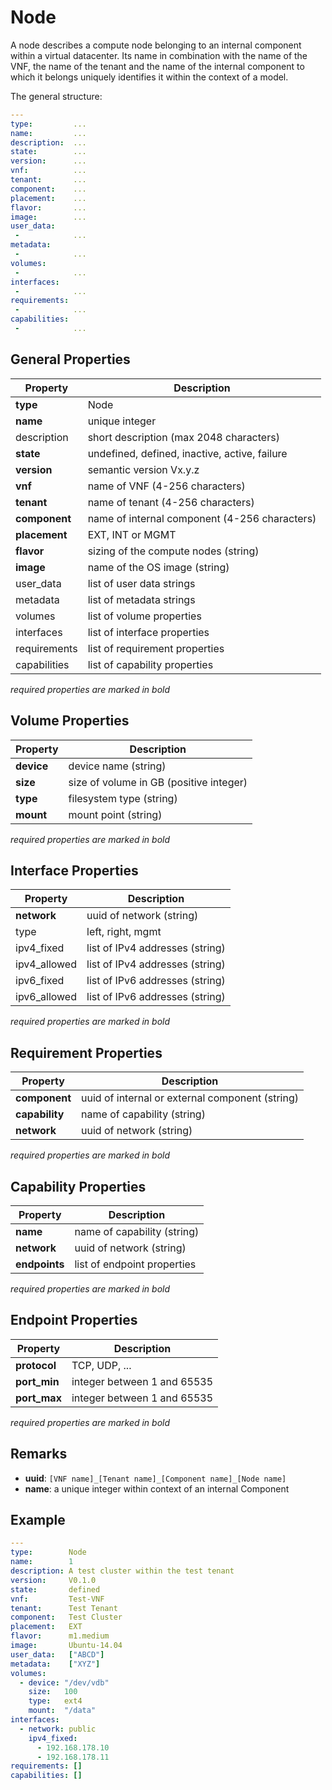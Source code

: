 Node
====

A node describes a compute node belonging to an internal component within a virtual datacenter.
Its name in combination with the name of the VNF, the name of the tenant and the name of the internal component to which it belongs uniquely identifies it within the context of a model.

The general structure:

```yaml
---
type:         ...
name:         ...
description:  ...
state:        ...
version:      ...
vnf:          ...
tenant:       ...
component:    ...
placement:    ...
flavor:       ...
image:        ...
user_data:
 -            ...
metadata:
 -            ...
volumes:
 -            ...
interfaces:   
 -            ...
requirements:   
 -            ...
capabilities:   
 -            ...
```

General Properties
------------------

| Property         | Description                                     |
|------------------|-------------------------------------------------|
| **type**         | Node                                            |
| **name**         | unique integer                                  |
| description      | short description (max 2048 characters)         |
| **state**        | undefined, defined, inactive, active, failure   |
| **version**      | semantic version Vx.y.z                         |
| **vnf**          | name of VNF (4-256 characters)                  |
| **tenant**       | name of tenant (4-256 characters)               |
| **component**    | name of internal component (4-256 characters)   |
| **placement**    | EXT, INT or MGMT                                |
| **flavor**       | sizing of the compute nodes (string)            |
| **image**        | name of the OS image (string)                   |
| user_data        | list of user data strings                       |
| metadata         | list of metadata strings                        |
| volumes          | list of volume properties                       |
| interfaces       | list of interface properties                    |
| requirements     | list of requirement properties                  |
| capabilities     | list of capability properties                   |

_required properties are marked in bold_

Volume Properties
-----------------

| Property         | Description                                     |
|------------------|-------------------------------------------------|
| **device**       | device name (string)                            |
| **size**         | size of volume in GB (positive integer)         |
| **type**         | filesystem type (string)                        |
| **mount**        | mount point (string)                            |

_required properties are marked in bold_

Interface Properties
--------------------

| Property         | Description                                     |
|------------------|-------------------------------------------------|
| **network**      | uuid of network (string)                        |
| type             | left, right, mgmt                               |
| ipv4_fixed       | list of IPv4 addresses (string)                 |
| ipv4_allowed     | list of IPv4 addresses (string)                 |
| ipv6_fixed       | list of IPv6 addresses (string)                 |
| ipv6_allowed     | list of IPv6 addresses (string)                 |

_required properties are marked in bold_

Requirement Properties
----------------------

| Property         | Description                                     |
|------------------|-------------------------------------------------|
| **component**    | uuid of internal or external component (string) |
| **capability**   | name of capability (string)                     |
| **network**      | uuid of network (string)                        |

_required properties are marked in bold_

Capability Properties
---------------------

| Property         | Description                                     |
|------------------|-------------------------------------------------|
| **name**         | name of capability (string)                     |
| **network**      | uuid of network (string)                        |
| **endpoints**    | list of endpoint properties                     |

_required properties are marked in bold_

Endpoint Properties
-------------------

| Property         | Description                                     |
|------------------|-------------------------------------------------|
| **protocol**     | TCP, UDP, ...                                   |
| **port_min**     | integer between 1 and 65535                     |
| **port_max**     | integer between 1 and 65535                     |

_required properties are marked in bold_

Remarks
-------

- **uuid**: `[VNF name]_[Tenant name]_[Component name]_[Node name]`
- **name**: a unique integer within context of an internal Component


Example
-------

```yaml
---
type:        Node
name:        1
description: A test cluster within the test tenant
version:     V0.1.0
state:       defined
vnf:         Test-VNF
tenant:      Test Tenant
component:   Test Cluster
placement:   EXT
flavor:      m1.medium
image:       Ubuntu-14.04
user_data:   ["ABCD"]
metadata:    ["XYZ"]
volumes:
  - device: "/dev/vdb"
    size:   100
    type:   ext4
    mount:  "/data"
interfaces:
  - network: public
    ipv4_fixed:
      - 192.168.178.10
      - 192.168.178.11
requirements: []
capabilities: []

```
